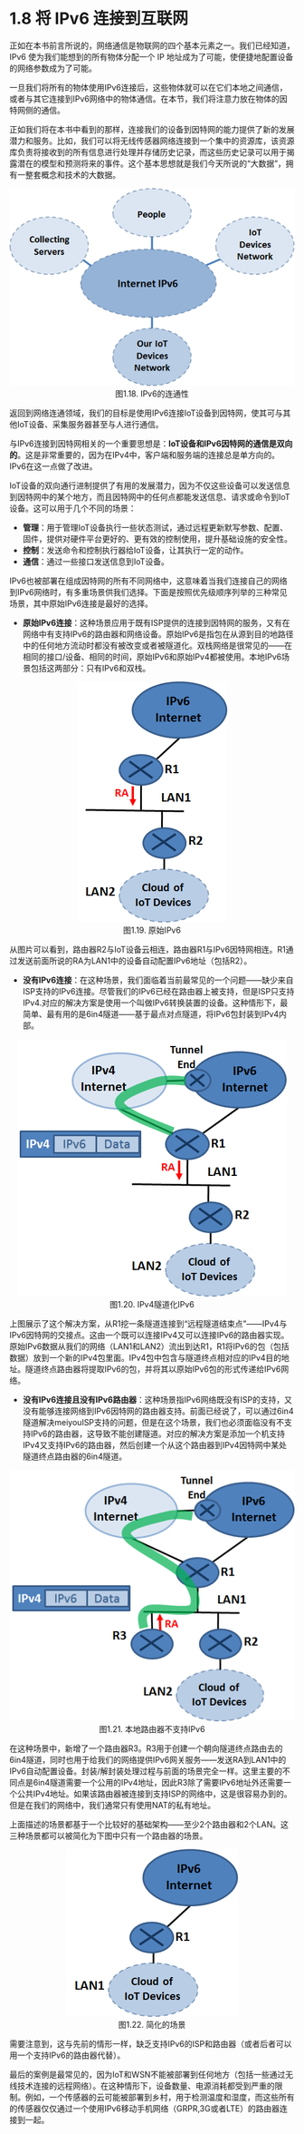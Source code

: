 # 1.8 将 IPv6 连接到互联网


正如在本书前言所说的，网络通信是物联网的四个基本元素之一。我们已经知道，IPv6 使为我们能想到的所有物体分配一个 IP 地址成为了可能，使便捷地配置设备的网络参数成为了可能。

一旦我们将所有的物体使用IPv6连接后，这些物体就可以在它们本地之间通信，或者与其它连接到IPv6网络中的物体通信。在本节，我们将注意力放在物体的因特网侧的通信。

正如我们将在本书中看到的那样，连接我们的设备到因特网的能力提供了新的发展潜力和服务。比如，我们可以将无线传感器网络连接到一个集中的资源库，该资源库负责将接收到的所有信息进行处理并存储历史记录，而这些历史记录可以用于揭露潜在的模型和预测将来的事件。这个基本思想就是我们今天所说的“大数据”，拥有一整套概念和技术的大数据。

<center><img src="images/iot_in_five_days/1/image011.png" /></center>
<center>图1.18. IPv6的连通性</center>

返回到网络连通领域，我们的目标是使用IPv6连接IoT设备到因特网，使其可与其他IoT设备、采集服务器甚至与人进行通信。

与IPv6连接到因特网相关的一个重要思想是：**IoT设备和IPv6因特网的通信是双向的**。这是非常重要的，因为在IPv4中，客户端和服务端的连接总是单方向的。IPv6在这一点做了改进。

IoT设备的双向通行进制提供了有用的发展潜力，因为不仅这些设备可以发送信息到因特网中的某个地方，而且因特网中的任何点都能发送信息、请求或命令到IoT设备。这可以用于几个不同的场景：
* **管理**：用于管理IoT设备执行一些状态测试，通过远程更新默写参数、配置、固件，提供对硬件平台更好的、更有效的控制使用，提升基础设施的安全性。
* **控制**：发送命令和控制执行器给IoT设备，让其执行一定的动作。
* **通信**：通过一些接口发送信息到IoT设备。

IPv6也被部署在组成因特网的所有不同网络中，这意味着当我们连接自己的网络到IPv6网络时，有多重场景供我们选择。下面是按照优先级顺序列举的三种常见场景，其中原始IPv6连接是最好的选择。
* **原始IPv6连接**：这种场景应用于既有ISP提供的连接到因特网的服务，又有在网络中有支持IPv6的路由器和网络设备。原始IPv6是指包在从源到目的地路径中的任何地方流动时都没有被改变或者被隧道化。双栈网络是很常见的——在相同的接口/设备、相同的时间，原始IPv6和原始IPv4都被使用。本地IPv6场景包括这两部分：只有IPv6和双栈。

<center><img src="images/iot_in_five_days/1/image012.png" /></center>
<center>图1.19. 原始IPv6</center>

从图片可以看到，路由器R2与IoT设备云相连，路由器R1与IPv6因特网相连。R1通过发送前面所说的RA为LAN1中的设备自动配置IPv6地址（包括R2）。
* **没有IPv6连接**：在这种场景，我们面临着当前最常见的一个问题——缺少来自ISP支持的IPv6连接。尽管我们的IPv6已经在路由器上被支持，但是ISP只支持IPv4.对应的解决方案是使用一个叫做IPv6转换装置的设备。这种情形下，最简单、最有用的是6in4隧道——基于最点对点隧道，将IPv6包封装到IPv4内部。

<center><img src="images/iot_in_five_days/1/image013.png" /></center>
<center>图1.20. IPv4隧道化IPv6</center>

上图展示了这个解决方案，从R1挖一条隧道连接到“远程隧道结束点”——IPv4与IPv6因特网的交接点。这由一个既可以连接IPv4又可以连接IPv6的路由器实现。原始IPv6数据从我们的网络（LAN1和LAN2）流出到达R1，R1将IPv6的包（包括数据）放到一个新的IPv4包里面。IPv4包中包含与隧道终点相对应的IPv4目的地址。隧道终点路由器将提取IPv6的包，并将其以原始IPv6包的形式传递给IPv6网络。
* **没有IPv6连接且没有IPv6路由器**：这种场景指IPv6网络既没有ISP的支持，又没有能够连接网络到IPv6因特网的路由器支持。前面已经说了，可以通过6in4隧道解决meiyouISP支持的问题，但是在这个场景，我们也必须面临没有不支持IPv6的路由器，这导致不能创建隧道。对应的解决方案是添加一个机支持IPv4又支持IPv6的路由器，然后创建一个从这个路由器到IPv4因特网中某处隧道终点路由器的6in4隧道。


<center><img src="images/iot_in_five_days/1/image014.png" /></center>
<center>图1.21. 本地路由器不支持IPv6</center>

在这种场景中，新增了一个路由器R3。R3用于创建一个朝向隧道终点路由去的6in4隧道，同时也用于给我们的网络提供IPv6网关服务——发送RA到LAN1中的IPv6自动配置设备。封装/解封装处理过程与前面的场景完全一样。这里主要的不同点是6in4隧道需要一个公用的IPv4地址，因此R3除了需要IPv6地址外还需要一个公共IPv4地址。如果该路由器被连接到支持ISP的网络中，这是很容易办到的。但是在我们的网络中，我们通常只有使用NAT的私有地址。

上面描述的场景都基于一个比较好的基础架构——至少2个路由器和2个LAN。这三种场景都可以被简化为下图中只有一个路由器的场景。

<center><img src="images/iot_in_five_days/1/image015.png" /></center>
<center>图1.22. 简化的场景</center>

需要注意到，这与先前的情形一样，缺乏支持IPv6的ISP和路由器（或者后者可以用一个支持IPv6的路由器代替）。

最后的案例是最常见的，因为IoT和WSN不能被部署到任何地方（包括一些通过无线技术连接的远程网络）。在这种情形下，设备数量、电源消耗都受到严重的限制。例如，一个传感器的云可能被部署到乡村，用于检测温度和湿度，而这些所有的传感器仅仅通过一个使用IPv6移动手机网络（GRPR,3G或者LTE）的路由器连接到一起。



















